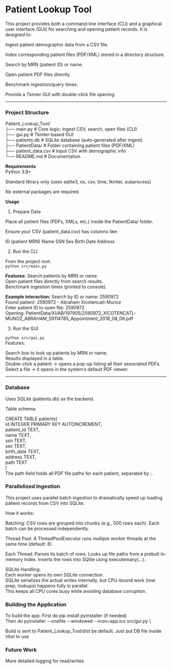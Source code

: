 # Patient Lookup Tool

This project provides both a command-line interface (CLI) and a graphical user interface (GUI) for searching and opening patient records.
It is designed to:

Ingest patient demographic data from a CSV file.

Index corresponding patient files (PDF/XML) stored in a directory structure.

Search by MRN (patient ID) or name.

Open patient PDF files directly.

Benchmark ingestion/query times.

Provide a Tkinter GUI with double-click file opening.

---

### Project Structure
Patient_Lookup_Tool/ \
├── main.py         # Core logic: ingest CSV, search, open files (CLI) \
├── gui.py          # Tkinter-based GUI \
├── patients.db     # SQLite database (auto-generated after ingest) \
├── PatientData/    # Folder containing patient files (PDF/XML) \
├── patient_data.csv # Input CSV with demographic info \
└── README.md       # Documentation 

**Requirements** \
Python 3.8+

Standard library only (uses sqlite3, os, csv, time, tkinter, subprocess)

No external packages are required.

**Usage** 
1. Prepare Data

Place all patient files (PDFs, XMLs, etc.) inside the PatientData/ folder.

Ensure your CSV (patient_data.csv) has columns like:

ID (patient MRN)
Name
SSN
Sex
Birth Date
Address

2. Run the CLI

From the project root: \
`python src/main.py` 

**Features:**
Search patients by MRN or name. \
Open patient files directly from search results. \
Benchmark ingestion times (printed to console). 

**Example interaction:**
Search by ID or name: 2590972 \
Found patient: 2590972 - Abraham Xicotencatl-Munoz \
Enter patient ID to open file: 2590972 \
Opening: PatientData/XI/AB/197905/2590972_XICOTENCATL-MUNOZ_ABRAHAM_59114785_Appointment_2018_08_09.pdf

3. Run the GUI

`python src/gui.py` \
Features:

Search box to look up patients by MRN or name. \
Results displayed in a table. \
Double-click a patient → opens a pop-up listing all their associated PDFs. \
Select a file → it opens in the system’s default PDF viewer. 

---

### Database
Uses SQLite (patients.db) as the backend. 

Table schema: 

CREATE TABLE patients( \
        id INTEGER PRIMARY KEY AUTOINCREMENT, \
        patient_id TEXT, \
        name TEXT, \
        ssn TEXT, \
        sex TEXT, \
        birth_date TEXT, \
        address TEXT, \
        path TEXT \
    ) \
The path field holds all PDF file paths for each patient, separated by ;.


### Parallelized Ingestion
This project uses parallel batch ingestion to dramatically speed up loading patient records from CSV into SQLite.

How it works:

Batching:
CSV rows are grouped into chunks (e.g., 500 rows each).
Each batch can be processed independently.

Thread Pool:
A ThreadPoolExecutor runs multiple worker threads at the same time (default: 8).

Each Thread:
Parses its batch of rows.
Looks up file paths from a prebult in-memory index.
Inserts the rows into SQlite using executemany(...).

SQLite Handling: \
Each worker opens its own SQLite connection. \
SQLite serializes the actual writes internally, but CPU-bound work (row prep, lookups) happens fully in parallel. \
This keeps all CPU cores busy while avoiding database corruption. 

### Building the Application
To build the app:
First do pip install pyinstaller (if needed) \
Then do pyinstaller --onefile --windowed --icon=app.ico src/gui.py \

Build is sent to Patient_Lookup_Tool/dist be default.
Just put DB file inside /dist to use

### Future Work
More detailed logging for read/writes

